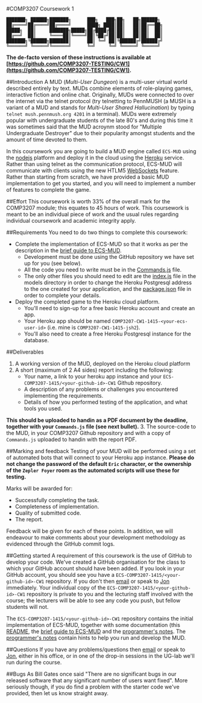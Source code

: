 #COMP3207 Coursework 1

	███████╗ ██████╗███████╗      ███╗   ███╗██╗   ██╗██████╗            
	██╔════╝██╔════╝██╔════╝      ████╗ ████║██║   ██║██╔══██╗           
	█████╗  ██║     ███████╗█████╗██╔████╔██║██║   ██║██║  ██║           
	██╔══╝  ██║     ╚════██║╚════╝██║╚██╔╝██║██║   ██║██║  ██║           
	███████╗╚██████╗███████║      ██║ ╚═╝ ██║╚██████╔╝██████╔╝           
	╚══════╝ ╚═════╝╚══════╝      ╚═╝     ╚═╝ ╚═════╝ ╚═════╝            

**The de-facto version of these instructions is available at [https://github.com/COMP3207-TESTING/CW1](https://github.com/COMP3207-TESTING/CW1).**

##Introduction
A MUD (*Multi-User Dungeon*) is a multi-user virtual world described entirely by text. MUDs combine elements of role-playing games, interactive fiction and online chat. Originally, MUDs were connected to over the internet via the telnet protocol (try telnetting to PennMUSH (a MUSH is a variant of a MUD and stands for *Multi-User Shared Hallucination*) by typing `telnet mush.pennmush.org 4201` in a terminal). MUDs were extremely popular with undergraduate students of the late 80's and during this time it was sometimes said that the MUD acroynm stood for "Multiple Undergraduate Destroyer" due to their popularity amongst students and the amount of time devoted to them.
	                                                                    
In this coursework you are going to build a MUD engine called `ECS-MUD` using the [nodejs](http://www.nodejs.org) platform and deploy it in the cloud using the [Heroku](http://www.heroku.com) service. Rather than using telnet as the communication protocol, ECS-MUD will communicate with clients using the new HTLM5 [WebSockets](https://www.websocket.org) feature. Rather than starting from scratch, we have provided a basic MUD implementation to get you started, and you will need to implement a number of features to complete the game. 

##Effort
This coursework is worth 33% of the overall mark for the COMP3207 module; this equates to 45 hours of work. This coursework is meant to be an individual piece of work and the usual rules regarding individual coursework and academic integrity apply.

##Requirements
You need to do two things to complete this coursework:

* Complete the implementation of ECS-MUD so that it works as per the description in the [brief guide to ECS-MUD](guide.md). 
	- Development must be done using the GitHub repository we have set up for you (see below). 
	- All the code you need to write must be in the [Commands.js](scripts/Commands.js) file. 
	- The only other files you should need to edit are the [index.js](models/index.js) file in the models directory in order to change the Heroku Postgresql address to the one created for your application, and the [package.json](package.json) file in order to complete your details.
* Deploy the completed game to the Heroku cloud platform.
	- You'll need to sign-up for a free basic Heroku account and create an app.
	- Your Heroku app should be named `COMP3207-CW1-1415-<your-ecs-user-id>` (i.e. mine is `COMP3207-CW1-1415-jsh2`).
	- You'll also need to create a free Heroku Postgresql instance for the database.

##Deliverables
1. A working version of the MUD, deployed on the Heroku cloud platform
2. A short (maximum of 2 A4 sides) report including the following:
	* Your name, a link to your heroku app instance and your `ECS-COMP3207-1415/<your-github-id>-CW1` Github repository.
	* A description of any problems or challenges you encountered implementing the requirements.
	* Details of how you performed testing of the application, and what tools you used.

  **This should be uploaded to handin as a PDF document by the deadline, together with your `Commands.js` file (see next bullet).**
3. The source-code to the MUD, in your COMP3207 Github repository and with a copy of `Commands.js` uploaded to handin with the report PDF.

##Marking and feedback
Testing of your MUD will be performed using a set of automated bots that will connect to your Heroku app instance. **Please do not change the password of the default `Eric` character, or the ownership of the `Zepler Foyer` room as the automated scripts will use these for testing.**

Marks will be awarded for:
* Successfully completing the task.
* Completeness of implementation.
* Quality of submitted code.
* The report.

Feedback will be given for each of these points. In addition, we will endeavour to make comments about your development methodology as evidenced through the GitHub commit logs.

##Getting started
A requirement of this coursework is the use of GitHub to develop your code. We've created a GitHub organisation for the class to which your GitHub account should have been added. If you look in your GitHub account, you should see you have a `ECS-COMP3207-1415/<your-github-id>-CW1` repository. If you don't then [email](mailto:jsh2@ecs.soton.ac.uk) or speak to [Jon](http://ecs.soton.ac.uk/people/jsh2) immediately. Your individual copy of the `ECS-COMP3207-1415/<your-github-id>-CW1` repository is private to you and the lecturing staff involved with the course; the lecturers will be able to see any code you push, but fellow students will not. 

The `ECS-COMP3207-1415/<your-github-id>-CW1` repository contains the initial implementation of ECS-MUD, together with some documentation (this [README](README.md), the [brief guide to ECS-MUD](guide.md) and the [programmer's notes](notes.md). The [programmer's notes](notes.md) contain hints to help you run and develop the MUD.

##Questions
If you have any problems/questions then [email](mailto:jsh2@ecs.soton.ac.uk) or speak to [Jon](http://ecs.soton.ac.uk/people/jsh2), either in his office, or in one of the drop-in sessions in the UG-lab we'll run during the course.

##Bugs
As Bill Gates once said "There are no significant bugs in our released software that any significant number of users want fixed". More seriously though, if you do find a problem with the starter code we've provided, then let us know straight away.
